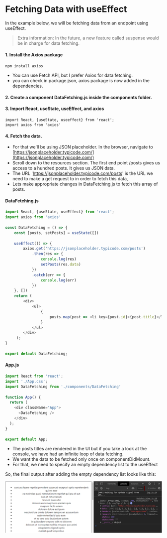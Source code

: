 # Fetching Data with useEffect

In the example below, we will be fetching data from an endpoint using useEffect.
> Extra information: In the future, a new feature called suspense would be in charge for data fetching.

#### 1. Install the **Axios package**  
```npm install axios```
- You can use Fetch API, but I prefer Axios for data fetching.
- you can check in package.json, axios package is now added in the dependencies.

#### 2. Create a component DataFetching.js inside the components folder.

#### 3. Import React, useState, useEffect, and axios
```
import React, {useState, useeffect} from 'react';
import axios from 'axios'
```

#### 4. Fetch the data. 
- For that we'll be using JSON placeholder. In the browser, navigate to [https://jsonplaceholder.typicode.com/](https://jsonplaceholder.typicode.com/)
- Scroll down to the resources section. The first end point /posts gives us access to a hundred posts. It gives us JSON data. 
- The URL 'https://jsonplaceholder.typicode.com/posts' is the URL we need to make a get request to in order to fetch this data,
- Lets make appropriate changes in DataFetching.js to fetch this array of posts.

#### DataFetching.js
```Javascript
import React, {useState, useEffect} from 'react';
import axios from 'axios'

const DataFetching = () => {
    const [posts, setPosts] = useState([])

    useEffect(() => {
        axios.get('https://jsonplaceholder.typicode.com/posts')
            .then(res => {
                console.log(res)
                setPosts(res.data)
            })
            .catch(err => {
                console.log(err)
            })
    }, [])
    return ( 
        <div>
            <ul>
                { 
                    posts.map(post => <li key={post.id}>{post.title}</li>)
                }
            </ul>
        </div>
     );
}
 
export default DataFetching;
```
#### App.js
```Javascript
import React from 'react';
import './App.css';
import DataFetching from './components/DataFetching'

function App() {
  return (
    <div className="App">
      <DataFetching />
    </div>
  );
}

export default App;
```
- The posts titles are rendered in the UI but if you take a look at the console, we have had an infinite loop of data fetching. 
- We want the data to be fetched only once on componentDidMount.
- For that, we need to specify an empty dependency list to the useEffect

So, the final output after adding the empty dependency list looks like this:

![](img/useEffect-data-fetching1.png)
